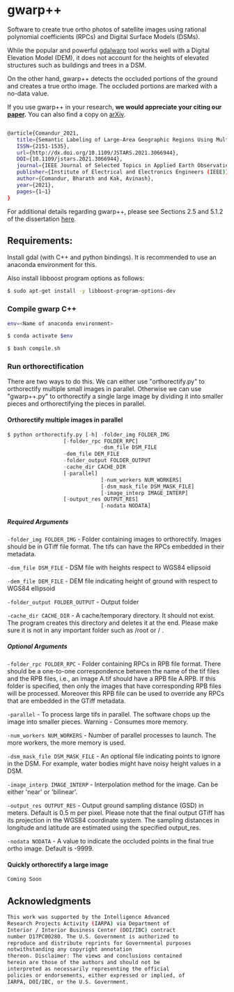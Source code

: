 # gwarp++

Software to create true ortho photos of satellite images using rational polynomial coefficients (RPCs) and Digital Surface Models (DSMs).

While the popular and powerful [gdalwarp](https://gdal.org/programs/gdalwarp.html) tool works well with a Digital Elevation Model (DEM), it does not account for the heights of elevated structures such as buildings and trees in a DSM.

On the other hand, gwarp++ detects the occluded portions of the ground and creates a true ortho image. The occluded portions are marked with a no-data value. 

If you use gwarp++ in your research, **we would appreciate your citing our [paper](https://ieeexplore.ieee.org/document/9380895).** You can also find a copy on [arXiv](https://arxiv.org/abs/2008.10271).

```bash

@article{Comandur_2021,
   title={Semantic Labeling of Large-Area Geographic Regions Using Multi-View and Multi-Date Satellite Images and Noisy OSM Training Labels},
   ISSN={2151-1535},
   url={http://dx.doi.org/10.1109/JSTARS.2021.3066944},
   DOI={10.1109/jstars.2021.3066944},
   journal={IEEE Journal of Selected Topics in Applied Earth Observations and Remote Sensing},
   publisher={Institute of Electrical and Electronics Engineers (IEEE)},
   author={Comandur, Bharath and Kak, Avinash},
   year={2021},
   pages={1–1}
}

```

For additional details regarding gwarp++, please see Sections 2.5 and 5.1.2 of the dissertation [here](https://hammer.figshare.com/articles/thesis/Semantic_Labeling_of_Large_Geographic_Areas_Using_Multi-Date_and_Multi-View_Satellite_Images_and_Noisy_OpenStreetMap_Labels/12739556).

## Requirements:

Install gdal (with C++ and python bindings). It is recommended to use an anaconda environment for this.

Also install libboost program options as follows:
```bash
$ sudo apt-get install -y libboost-program-options-dev
```
### Compile gwarp C++
```bash
env=<Name of anaconda environment>

$ conda activate $env

$ bash compile.sh
```
### Run orthorectification

There are two ways to do this. We can either use "orthorectify.py" to orthorectify multiple small images in parallel. Otherwise we can use "gwarp++.py" to orthorectify a single large image by dividing it into smaller pieces and orthorectifying the pieces in parallel.

#### Orthorectify multiple images in parallel
```python
$ python orthorectify.py [-h] -folder_img FOLDER_IMG
  	 		      [-folder_rpc FOLDER_RPC]
                       	      -dsm_file DSM_FILE
			      -dem_file DEM_FILE
			      -folder_output FOLDER_OUTPUT
			      -cache_dir CACHE_DIR
			      [-parallel]
                       	      [-num_workers NUM_WORKERS]
                       	      [-dsm_mask_file DSM_MASK_FILE]
                       	      [-image_interp IMAGE_INTERP]
			      [-output_res OUTPUT_RES]
                       	      [-nodata NODATA]
```

##### Required Arguments

``` -folder_img FOLDER_IMG ``` - Folder containing images to orthorectify. Images should be in GTiff file format. The tifs can have the RPCs embedded in their metadata.

``` -dsm_file DSM_FILE ``` - DSM file with heights respect to WGS84 ellipsoid

``` -dem_file DEM_FILE ``` - DEM file indicating height of ground with respect to WGS84 ellipsoid

``` -folder_output FOLDER_OUTPUT ``` - Output folder

``` -cache_dir CACHE_DIR ``` - A cache/temporary directory. It should not exist. The program creates this directory and deletes it at the end. Please make sure it is not in any important folder such as /root or / .

##### Optional Arguments

``` -folder_rpc FOLDER_RPC ``` - Folder containing RPCs in RPB file format. There should be a one-to-one correspondence between the name of the tif files and the RPB files, i.e., an image A.tif should have a RPB file A.RPB. If this folder is specified, then only the images that have corresponding RPB files will be processed. Moreover this RPB file can be used to override any RPCs that are embedded in the GTiff metadata.

``` -parallel ``` - To process large tifs in parallel. The software chops up the image into smaller pieces. Warning - Consumes more memory.

``` -num_workers NUM_WORKERS ``` - Number of parallel processes to launch. The more workers, the more memory is used.

``` -dsm_mask_file DSM_MASK_FILE ``` - An optional file indicating points to ignore in the DSM. For example, water bodies might have noisy height values in a DSM.

``` -image_interp IMAGE_INTERP ``` - Interpolation method for the image. Can be either 'near' or 'bilinear'.

``` -output_res OUTPUT_RES ``` - Output ground sampling distance (GSD) in meters. Default is 0.5 m per pixel. Please note that the final output GTiff has its projection in the WGS84 coordinate system. The sampling distances in longitude and latitude are estimated using the specified output_res.

``` -nodata NODATA ``` - A value to indicate the occluded points in the final true ortho image. Default is -9999.

#### Quickly orthorectify a large image
```bash
Coming Soon
```

## Acknowledgments

```bash
This work was supported by the Intelligence Advanced
Research Projects Activity (IARPA) via Department of
Interior / Interior Business Center (DOI/IBC) contract
number D17PC00280. The U.S. Government is authorized to
reproduce and distribute reprints for Governmental purposes
notwithstanding any copyright annotation
thereon. Disclaimer: The views and conclusions contained
herein are those of the authors and should not be
interpreted as necessarily representing the official
policies or endorsements, either expressed or implied, of
IARPA, DOI/IBC, or the U.S. Government.
```
